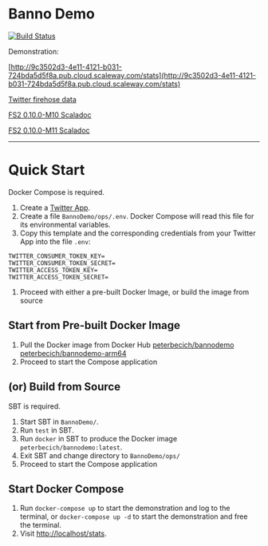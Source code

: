# Banno Demo

[![Build Status](https://travis-ci.org/peterbecich/BannoDemo.svg?branch=master)](https://travis-ci.org/peterbecich/BannoDemo)

Demonstration:

[http://9c3502d3-4e11-4121-b031-724bda5d5f8a.pub.cloud.scaleway.com/stats](http://9c3502d3-4e11-4121-b031-724bda5d5f8a.pub.cloud.scaleway.com/stats)

[Twitter firehose data](https://developer.twitter.com/en/docs/tweets/sample-realtime/overview/GET_statuse_sample)


[FS2 0.10.0-M10 Scaladoc](https://oss.sonatype.org/service/local/repositories/releases/archive/co/fs2/fs2-core_2.12/0.10.0-M10/fs2-core_2.12-0.10.0-M10-javadoc.jar/!/fs2/index.html)

[FS2 0.10.0-M11 Scaladoc](https://oss.sonatype.org/service/local/repositories/releases/archive/co/fs2/fs2-core_2.12/0.10.0-M11/fs2-core_2.12-0.10.0-M11-javadoc.jar/!/fs2/index.html)


------------
# Quick Start

Docker Compose is required.

1. Create a [Twitter App](https://apps.twitter.com/).
1. Create a file `BannoDemo/ops/.env`.  Docker Compose will read this file for its environmental variables.
1. Copy this template and the corresponding credentials from your Twitter App into the file `.env`:

```
TWITTER_CONSUMER_TOKEN_KEY=
TWITTER_CONSUMER_TOKEN_SECRET=
TWITTER_ACCESS_TOKEN_KEY=
TWITTER_ACCESS_TOKEN_SECRET=
```
1. Proceed with either a pre-built Docker Image, or build the image from source

## Start from Pre-built Docker Image

1. Pull the Docker image from Docker Hub
   [peterbecich/bannodemo](https://hub.docker.com/r/peterbecich/bannodemo/)
   [peterbecich/bannodemo-arm64](https://hub.docker.com/r/peterbecich/bannodemo-arm64/)
1. Proceed to start the Compose application


## (or) Build from Source

SBT is required.

1. Start SBT in `BannoDemo/`.
1. Run `test` in SBT.
1. Run `docker` in SBT to produce the Docker image `peterbecich/bannodemo:latest`.
1. Exit SBT and change directory to `BannoDemo/ops/`
1. Proceed to start the Compose application

## Start Docker Compose

1. Run `docker-compose up` to start the demonstration and log to the terminal, or `docker-compose up -d` to start the demonstration and free the terminal.
1. Visit [http://localhost/stats](http://localhost/stats).
